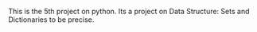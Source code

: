 This is the 5th project on python. Its a project on Data Structure: Sets and Dictionaries to be precise.
